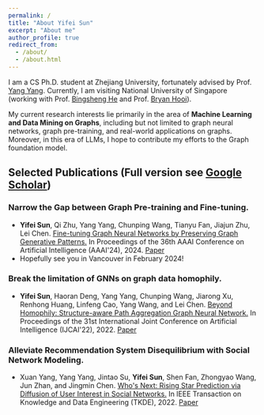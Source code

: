 ```yaml
---
permalink: /
title: "About Yifei Sun"
excerpt: "About me"
author_profile: true
redirect_from: 
  - /about/
  - /about.html
---
```


I am a CS Ph.D. student at Zhejiang University, fortunately advised by Prof. [Yang Yang](http://yangy.org/). Currently, I am visiting National University of Singapore (working with Prof. [Bingsheng He](https://www.comp.nus.edu.sg/~hebs/) and Prof. [Bryan Hooi](https://bhooi.github.io/)).

My current research interests lie primarily in the area of **Machine Learning and Data Mining on Graphs**, including but not limited to graph neural networks, graph pre-training, and real-world applications on graphs. Moreover, in this era of LLMs, I hope to contribute my efforts to the Graph foundation model. 

Selected Publications (Full version see [Google Scholar](https://scholar.google.com/citations?user=9mxdFawAAAAJ))
------
### Narrow the Gap between Graph Pre-training and Fine-tuning. 
* **Yifei Sun**, Qi Zhu, Yang Yang, Chunping Wang, Tianyu Fan, Jiajun Zhu, Lei Chen. <u>Fine-tuning Graph Neural Networks by Preserving Graph Generative Patterns.</u> In Proceedings of the 36th AAAI Conference on Artificial Intelligence (AAAI'24), 2024. [Paper](https://arxiv.org/abs/2312.13583)
* Hopefully see you in Vancouver in February 2024!

### Break the limitation of GNNs on graph data homophily.
* **Yifei Sun**, Haoran Deng, Yang Yang, Chunping Wang, Jiarong Xu, Renhong Huang, Linfeng Cao, Yang Wang, and Lei Chen. <u>Beyond Homophily: Structure-aware Path Aggregation Graph Neural Network.</u> In Proceedings of the 31st International Joint Conference on Artificial Intelligence (IJCAI'22), 2022. [Paper](https://www.ijcai.org/proceedings/2022/0310.pdf)

### Alleviate Recommendation System Disequilibrium with Social Network Modeling.
* Xuan Yang, Yang Yang, Jintao Su, **Yifei Sun**, Shen Fan, Zhongyao Wang, Jun Zhan, and Jingmin Chen. <u>Who's Next: Rising Star Prediction via Diffusion of User Interest in Social Networks.</u> In IEEE Transaction on Knowledge and Data Engineering (TKDE), 2022. [Paper](https://arxiv.org/abs/2203.14807)

